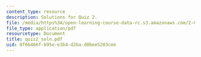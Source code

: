 ```yaml
---
content_type: resource
description: Solutions for Quiz 2.
file: /media/https%3A/open-learning-course-data-rc.s3.amazonaws.com/2-032-dynamics-fall-2004/8f6b466fb95ee3b4d2bad0bee5203cee_quiz2_soln.pdf
file_type: application/pdf
resourcetype: Document
title: quiz2_soln.pdf
uid: 8f6b466f-b95e-e3b4-d2ba-d0bee5203cee
---
```

